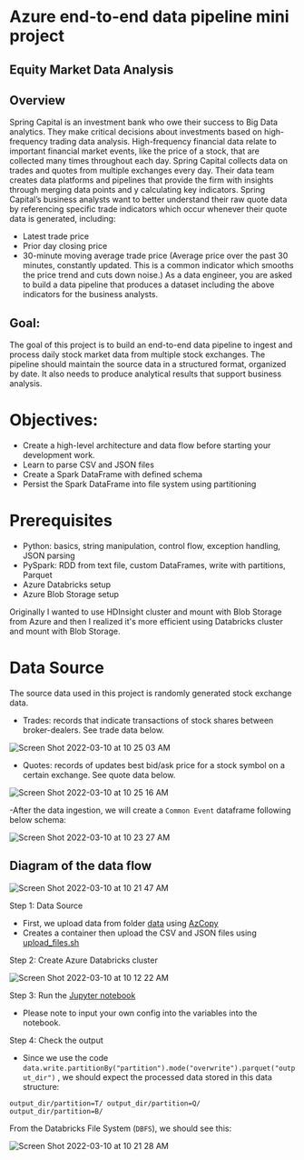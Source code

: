 # Azure end-to-end data pipeline mini project

## Equity Market Data Analysis

## Overview
Spring Capital is an investment bank who owe their success to Big Data analytics. They make critical decisions about investments based on high-frequency trading data analysis. High-frequency financial data relate to important financial market events, like the price of a stock, that are collected many times throughout each day.
Spring Capital collects data on trades and quotes from multiple exchanges every day. Their data team creates data platforms and pipelines that provide the firm with insights through merging data points and y calculating key indicators. Spring Capital’s business analysts want to better understand their raw quote data by referencing specific trade indicators which occur whenever their quote data is generated, including:
- Latest trade price
- Prior day closing price
- 30-minute moving average trade price (Average price over the past 30 minutes,
constantly updated. This is a common indicator which smooths the price trend and cuts down noise.)
As a data engineer, you are asked to build a data pipeline that produces a dataset including the above indicators for the business analysts.

## Goal:
The goal of this project is to build an end-to-end data pipeline to ingest and process daily stock market data from multiple stock exchanges. The pipeline should maintain the source data in a structured format, organized by date. It also needs to produce analytical results that support business analysis.

# Objectives:
- Create a high-level architecture and data flow before starting your development work.
- Learn to parse CSV and JSON files
- Create a Spark DataFrame with defined schema
- Persist the Spark DataFrame into file system using partitioning

# Prerequisites
- Python: basics, string manipulation, control flow, exception handling, JSON parsing
- PySpark: RDD from text file, custom DataFrames, write with partitions, Parquet
- Azure Databricks setup
- Azure Blob Storage setup

Originally I wanted to use HDInsight cluster and mount with Blob Storage from Azure and then I realized it's more efficient using Databricks cluster and mount with Blob Storage.

# Data Source
The source data used in this project is randomly generated stock exchange data.
- Trades: records that indicate transactions of stock shares between broker-dealers. See trade data below.

![Screen Shot 2022-03-10 at 10 25 03 AM](https://user-images.githubusercontent.com/70767722/157694493-524622c5-9f01-4fa1-a279-40b23bb42794.png)

- Quotes: records of updates best bid/ask price for a stock symbol on a certain exchange. See quote data below.

![Screen Shot 2022-03-10 at 10 25 16 AM](https://user-images.githubusercontent.com/70767722/157694537-4177d43e-b25e-42be-8662-c7d7aaf15be1.png)

-After the data ingestion, we will create a `Common Event` dataframe following below schema:

![Screen Shot 2022-03-10 at 10 23 27 AM](https://user-images.githubusercontent.com/70767722/157694121-91984caf-3b82-4e3e-b0d9-b9945b534620.png)

## Diagram of the data flow
![Screen Shot 2022-03-10 at 10 21 47 AM](https://user-images.githubusercontent.com/70767722/157693765-9709acf6-424f-4b2a-bef5-18b6cc4c45b9.png)

Step 1: Data Source
- First, we upload data from folder [data](https://github.com/Andy-Pham-72/Azure-End-to-End-project-1/tree/master/data) using [AzCopy](https://docs.microsoft.com/en-us/azure/storage/common/storage-use-azcopy-v10?toc=/azure/storage/blobs/toc.json) 
- Creates a container then upload the CSV and JSON files using [upload_files.sh](https://github.com/Andy-Pham-72/Azure-End-to-End-project-1/blob/master/upload_files.sh)

Step 2: Create Azure Databricks cluster

![Screen Shot 2022-03-10 at 10 12 22 AM](https://user-images.githubusercontent.com/70767722/157693600-46bbe945-7560-4b20-af8f-e964dd1512df.png)

Step 3: Run the [Jupyter notebook](https://github.com/Andy-Pham-72/Azure-End-to-End-project-1/blob/master/notebook/data_ingestion.ipynb)
- Please note to input your own config into the variables into the notebook.

Step 4: Check the output
- Since we use the code `data.write.partitionBy("partition").mode("overwrite").parquet("output_dir")` , we should expect the processed data stored in this data structure:
```
output_dir/partition=T/ output_dir/partition=Q/ output_dir/partition=B/
```

From the Databricks File System (`DBFS`), we should see this:

![Screen Shot 2022-03-10 at 10 21 28 AM](https://user-images.githubusercontent.com/70767722/157693694-c96a6ae5-6dfc-45ee-97f4-17e049126b74.png)

